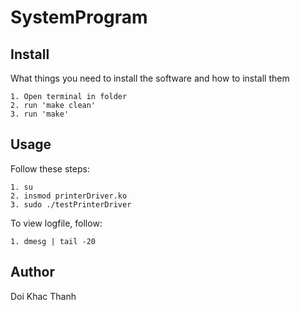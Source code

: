# SystemProgram
## Install
What things you need to install the software and how to install them
```
1. Open terminal in folder
2. run 'make clean'
3. run 'make'
```

## Usage
Follow these steps:
```
1. su
2. insmod printerDriver.ko
3. sudo ./testPrinterDriver
```

To view logfile, follow:
```
1. dmesg | tail -20
```

## Author
Doi Khac Thanh